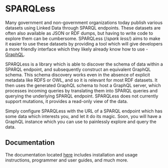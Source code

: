 # SPARQLess

Many government and non-government organizations today publish various datasets using Linked Data through SPARQL endpoints.
These datasets are often also available as JSON or RDF dumps, but having to write code to explore them can be cumbersome.
SPARQLess (/_spark less_/) aims to make it easier to use these datasets by providing a tool which will give developers a more
friendly interface which they likely already know how to use - [GraphQL](https://graphql.org/learn/).

SPARQLess is a library which is able to discover the schema of data within a SPARQL endpoint,
and subsequently construct an equivalent GraphQL schema.
This schema discovery works even in the absence of explicit metadata like RDFS or OWL,
and so it is relevant for most RDF datasets.
It then uses the generated GraphQL schema to host a GraphQL server, which processes incoming
queries by translating them into SPARQL queries and querying the underlying SPARQL endpoint.
SPARQLess does not currently support mutations, it provides a read-only view of the data.

Simply configure SPARQLess with the URL of a SPARQL endpoint which has some data which interests you, and
let it do its magic. Soon, you will have a GraphQL instance which you can use to painlessly explore and query the data.

## Documentation

The documentation located [here](https://mff-uk.github.io/sparqless/)
includes installation and usage instructions, programmer and user guides, and much more.

